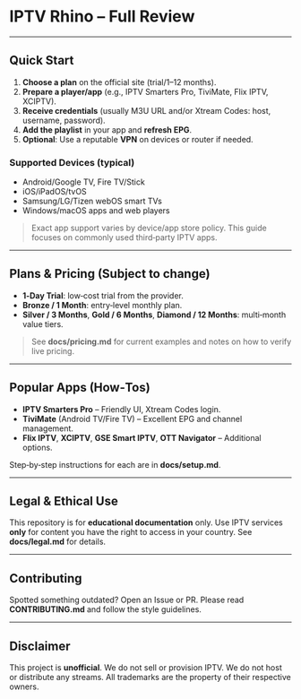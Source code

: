 # IPTV Rhino –  Full Review
---


## Quick Start


1. **Choose a plan** on the official site (trial/1–12 months).
2. **Prepare a player/app** (e.g., IPTV Smarters Pro, TiviMate, Flix IPTV, XCIPTV).
3. **Receive credentials** (usually M3U URL and/or Xtream Codes: host, username, password).
4. **Add the playlist** in your app and **refresh EPG**.
5. **Optional**: Use a reputable **VPN** on devices or router if needed.


### Supported Devices (typical)
- Android/Google TV, Fire TV/Stick
- iOS/iPadOS/tvOS
- Samsung/LG/Tizen webOS smart TVs
- Windows/macOS apps and web players


> Exact app support varies by device/app store policy. This guide focuses on commonly used third‑party IPTV apps.


---


## Plans & Pricing (Subject to change)


- **1‑Day Trial**: low‑cost trial from the provider.
- **Bronze / 1 Month**: entry‑level monthly plan.
- **Silver / 3 Months**, **Gold / 6 Months**, **Diamond / 12 Months**: multi‑month value tiers.


> See **docs/pricing.md** for current examples and notes on how to verify live pricing.


---


## Popular Apps (How‑Tos)


- **IPTV Smarters Pro** – Friendly UI, Xtream Codes login.
- **TiviMate** (Android TV/Fire TV) – Excellent EPG and channel management.
- **Flix IPTV**, **XCIPTV**, **GSE Smart IPTV**, **OTT Navigator** – Additional options.


Step‑by‑step instructions for each are in **docs/setup.md**.


---


## Legal & Ethical Use


This repository is for **educational documentation** only. Use IPTV services **only** for content you have the right to access in your country. See **docs/legal.md** for details.


---


## Contributing


Spotted something outdated? Open an Issue or PR. Please read **CONTRIBUTING.md** and follow the style guidelines.


---


## Disclaimer


This project is **unofficial**. We do not sell or provision IPTV. We do not host or distribute any streams. All trademarks are the property of their respective owners.
